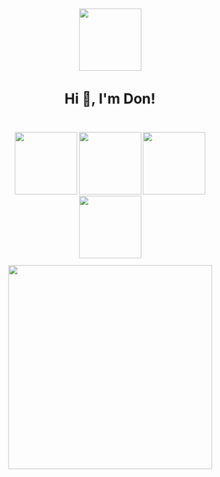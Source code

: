 <br>
<p align="center">
<img src="https://media.giphy.com/media/UtEd87cLAH789bR5sk/giphy.gif" height=125>
</p>
<h1 align="center">Hi 👋, I'm Don!</h1>
<br>
<p align="center">
<img src="https://media.giphy.com/media/9PaC2UWEsnIG6nXcsn/giphy.gif" height=125>
<img src="https://media.giphy.com/media/lfd0GPrN8Z3Kw4PTyT/giphy.gif" height=125>
<img src="https://media.giphy.com/media/7Z49eulwv4aGY35RaD/giphy.gif" height=125>
<img src="https://media.giphy.com/media/ngtFDpNQydXcQ/giphy.gif" height=125>
</p>
<p align="center">
<img src="https://miro.medium.com/max/1200/1*moRojY4kK_7xVC0JLvejLg.jpeg" height=409>
